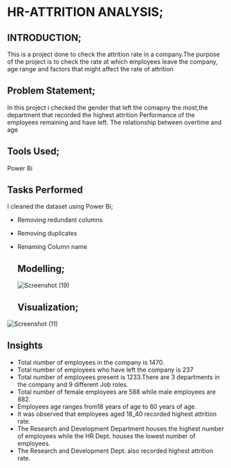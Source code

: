 # HR-ATTRITION ANALYSIS;

## INTRODUCTION;
This is a project done to check the attrition rate in a company.The purpose of the project is to check the rate at which employees leave the company,
age range and factors that might affect the rate of attrition

## Problem Statement;
In this project i checked the gender that left the comapny the most,the department that recorded the highest attrition
Performance of the employees remaining and have left.
The relationship between overtime and age

## Tools Used;
Power Bi 

## Tasks Performed
I cleaned the dataset using Power Bi;
- Removing redundant columns
- Removing duplicates
- Renaming Column name

  ## Modelling;
  ![Screenshot (19)](https://github.com/Ayoaminat/HR-ATTRITION-/assets/127033929/939292a1-a9b6-4abb-ac6f-d8f5487adf58)

  ## Visualization;

![Screenshot (11)](https://github.com/Ayoaminat/HR-ATTRITION-/assets/127033929/9394a920-7943-40de-b2f3-331a4f752bf1)

## Insights
- Total number of employees in the company is 1470.
- Total number of employees who have left the company is 237
- Total number of employees present is 1233.There are 3 departments in the company and 9 different Job roles.
- Total number of female employees are 588 while male employees are 882.
- Employees age ranges from18 years of age to 60 years of age.
- It was observed that employees aged 18_40 recorded highest attrition rate.
- The Research and Development Department houses the highest number of employees while the HR Dept. houses the lowest number of employees.
- The Research and Development Dept. also recorded highest attrition rate.
